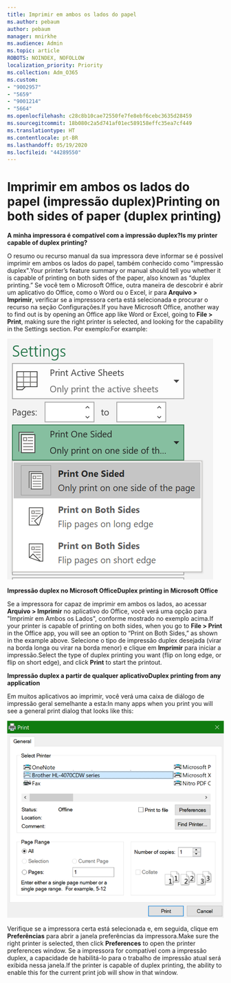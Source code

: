 ```yaml
---
title: Imprimir em ambos os lados do papel
ms.author: pebaum
author: pebaum
manager: mnirkhe
ms.audience: Admin
ms.topic: article
ROBOTS: NOINDEX, NOFOLLOW
localization_priority: Priority
ms.collection: Adm_O365
ms.custom:
- "9002957"
- "5659"
- "9001214"
- "5664"
ms.openlocfilehash: c28c8b10cae72550fe7fe8ebf6cebc3635d28459
ms.sourcegitcommit: 18b080c2a5d741af01ec589158effc35ea7cf449
ms.translationtype: HT
ms.contentlocale: pt-BR
ms.lasthandoff: 05/19/2020
ms.locfileid: "44289550"
---
```

# <a name="printing-on-both-sides-of-paper-duplex-printing"></a><span data-ttu-id="18cde-102">Imprimir em ambos os lados do papel (impressão duplex)</span><span class="sxs-lookup"><span data-stu-id="18cde-102">Printing on both sides of paper (duplex printing)</span></span>

<span data-ttu-id="18cde-103">**A minha impressora é compatível com a impressão duplex?**</span><span class="sxs-lookup"><span data-stu-id="18cde-103">**Is my printer capable of duplex printing?**</span></span>

<span data-ttu-id="18cde-104">O resumo ou recurso manual da sua impressora deve informar se é possível imprimir em ambos os lados do papel, também conhecido como "impressão duplex".</span><span class="sxs-lookup"><span data-stu-id="18cde-104">Your printer’s feature summary or manual should tell you whether it is capable of printing on both sides of the paper, also known as “duplex printing.”</span></span> <span data-ttu-id="18cde-105">Se você tem o Microsoft Office, outra maneira de descobrir é abrir um aplicativo do Office, como o Word ou o Excel, ir para **Arquivo > Imprimir**, verificar se a impressora certa está selecionada e procurar o recurso na seção Configurações.</span><span class="sxs-lookup"><span data-stu-id="18cde-105">If you have Microsoft Office, another way to find out is by opening an Office app like Word or Excel, going to **File > Print**, making sure the right printer is selected, and looking for the capability in the Settings section.</span></span> <span data-ttu-id="18cde-106">Por exemplo:</span><span class="sxs-lookup"><span data-stu-id="18cde-106">For example:</span></span> 

![Configurações de Impressora](media/print-settings.png)

<span data-ttu-id="18cde-108">**Impressão duplex no Microsoft Office**</span><span class="sxs-lookup"><span data-stu-id="18cde-108">**Duplex printing in Microsoft Office**</span></span>

<span data-ttu-id="18cde-109">Se a impressora for capaz de imprimir em ambos os lados, ao acessar **Arquivo > Imprimir** no aplicativo do Office, você verá uma opção para "Imprimir em Ambos os Lados", conforme mostrado no exemplo acima.</span><span class="sxs-lookup"><span data-stu-id="18cde-109">If your printer is capable of printing on both sides, when you go to **File > Print** in the Office app, you will see an option to “Print on Both Sides,” as shown in the example above.</span></span>  <span data-ttu-id="18cde-110">Selecione o tipo de impressão duplex desejada (virar na borda longa ou virar na borda menor) e clique em **Imprimir** para iniciar a impressão.</span><span class="sxs-lookup"><span data-stu-id="18cde-110">Select the type of duplex printing you want (flip on long edge, or flip on short edge), and click **Print** to start the printout.</span></span>

<span data-ttu-id="18cde-111">**Impressão duplex a partir de qualquer aplicativo**</span><span class="sxs-lookup"><span data-stu-id="18cde-111">**Duplex printing from any application**</span></span>

<span data-ttu-id="18cde-112">Em muitos aplicativos ao imprimir, você verá uma caixa de diálogo de impressão geral semelhante a esta:</span><span class="sxs-lookup"><span data-stu-id="18cde-112">In many apps when you print you will see a general print dialog that looks like this:</span></span> 

![Caixa de diálogo Imprimir](media/print-dialog.png)

<span data-ttu-id="18cde-114">Verifique se a impressora certa está selecionada e, em seguida, clique em **Preferências** para abrir a janela preferências da impressora.</span><span class="sxs-lookup"><span data-stu-id="18cde-114">Make sure the right printer is selected, then click **Preferences** to open the printer preferences window.</span></span> <span data-ttu-id="18cde-115">Se a impressora for compatível com a impressão duplex, a capacidade de habilitá-lo para o trabalho de impressão atual será exibida nessa janela.</span><span class="sxs-lookup"><span data-stu-id="18cde-115">If the printer is capable of duplex printing, the ability to enable this for the current print job will show in that window.</span></span>
